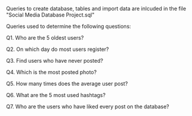 Queries to create database, tables and import data are inlcuded in the file "Social Media Database Project.sql"

Queries used to determine the following questions:

Q1. Who are the 5 oldest users?

Q2. On which day do most users register?

Q3. Find users who have never posted?

Q4. Which is the most posted photo?

Q5. How many times does the average user post?

Q6. What are the 5 most used hashtags?

Q7. Who are the users who have liked every post on the database?
